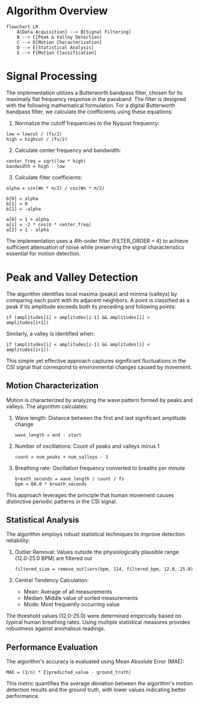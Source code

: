 # Algorithm Overview
```mermaid
flowchart LR
    A[Data Acquisition] --> B[Signal Filtering]
    B --> C[Peak & Valley Detection]
    C --> D[Motion Characterization]
    D --> E[Statistical Analysis]
    E --> F[Motion Classification]
```

# Signal Processing
The implementation utilizes a Butterworth bandpass filter, chosen for its maximally flat frequency response in the passband. The filter is designed with the following mathematical formulation. For a digital Butterworth bandpass filter, we calculate the coefficients using these equations:
1. Normalize the cutoff frequencies to the Nyquist frequency:
```
low = lowcut / (fs/2)
high = highcut / (fs/2)
```
2. Calculate center frequency and bandwidth:
```
center_freq = sqrt(low * high)
bandwidth = high - low
```
3. Calculate filter coefficients:
```
alpha = sin(Wn * π/2) / cos(Wn * π/2)

b[0] = alpha
b[1] = 0
b[2] = -alpha

a[0] = 1 + alpha
a[1] = -2 * cos(π * center_freq)
a[2] = 1 - alpha
```
The implementation uses a 4th-order filter (FILTER_ORDER = 4) to achieve sufficient attenuation of noise while preserving the signal characteristics essential for motion detection.

# Peak and Valley Detection
The algorithm identifies local maxima (peaks) and minima (valleys) by comparing each point with its adjacent neighbors. A point is classified as a peak if its amplitude exceeds both its preceding and following points:
```
if (amplitudes[i] > amplitudes[i-1] && amplitudes[i] > amplitudes[i+1])
```
Similarly, a valley is identified when:
```
if (amplitudes[i] < amplitudes[i-1] && amplitudes[i] < amplitudes[i+1])
```
This simple yet effective approach captures significant fluctuations in the CSI signal that correspond to environmental changes caused by movement.

## Motion Characterization

Motion is characterized by analyzing the wave pattern formed by peaks and valleys. The algorithm calculates:

1.  Wave length: Distance between the first and last significant amplitude change

    ```
    wave_length = end - start
    ```

1.  Number of oscillations: Count of peaks and valleys minus 1

    ```
    count = num_peaks + num_valleys - 1
    ```

1.  Breathing rate: Oscillation frequency converted to breaths per minute

    ```
    breath_seconds = wave_length / count / fs
    bpm = 60.0 * breath_seconds
    ```

This approach leverages the principle that human movement causes distinctive periodic patterns in the CSI signal.

## Statistical Analysis

The algorithm employs robust statistical techniques to improve detection reliability:

1.  Outlier Removal: Values outside the physiologically plausible range (12.0-25.0 BPM) are filtered out

    ```
    filtered_size = remove_outliers(bpm, 114, filtered_bpm, 12.0, 25.0)
    ```

1.  Central Tendency Calculation:

    -   Mean: Average of all measurements
    -   Median: Middle value of sorted measurements
    -   Mode: Most frequently occurring value

The threshold values (12.0-25.0) were determined empirically based on typical human breathing rates. Using multiple statistical measures provides robustness against anomalous readings.

## Performance Evaluation

The algorithm's accuracy is evaluated using Mean Absolute Error (MAE):

```
MAE = (1/n) * Σ|predicted_value - ground_truth|
```

This metric quantifies the average deviation between the algorithm's motion detection results and the ground truth, with lower values indicating better performance.